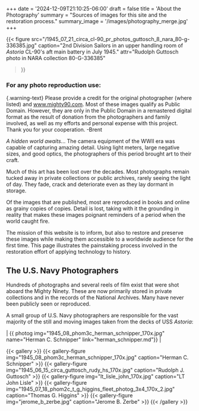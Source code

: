 +++
date = '2024-12-09T21:10:25-06:00'
draft = false
title = 'About the Photography'
summary = "Sources of images for this site and the restoration process."
summary_image = '/images/photography_merge.jpg'
+++

{{< figure src="/1945_07_21_circa_cl-90_pr_photos_guttosch_8_nara_80-g-336385.jpg" 
           caption="2nd Division Sailors in an upper handling room of *Astoria* CL-90's aft main battery in July 1945." 
           attr="Rudolph Guttosch photo in NARA collection 80-G-336385"
>}}

### For any photo reproduction use:
{.warning-text}
Please provide a credit for the original photographer (where listed) and www.mighty90.com. Most of these images qualify as Public Domain. However, they are only in the Public Domain in a remastered digital format as the result of donation from the photographers and family involved, as well as my efforts and personal expense with this project.
Thank you for your cooperation.
-Brent

*A hidden world awaits*... The camera equipment of the WWII era was capable of capturing amazing detail. Using light meters, large negative sizes, and good optics, the photographers of this period brought art to their craft.

Much of this art has been lost over the decades. Most photographs remain tucked away in private collections or public archives, rarely seeing the light of day. They fade, crack and deteriorate even as they lay dormant in storage.

Of the images that are published, most are reproduced in books and online as grainy copies of copies. Detail is lost, taking with it the grounding in reality that makes these images poignant reminders of a period when the world caught fire.

The mission of this website is to inform, but also to restore and preserve these images while making them accessible to a worldwide audience for the first time. This page illustrates the painstaking process involved in the restoration effort of applying technology to history.

## The U.S. Navy Photographers

Hundreds of photographs and several reels of film exist that were shot aboard the Mighty Ninety. These are now primarily stored in private collections and in the records of the National Archives.
Many have never been publicly seen or reproduced.

A small group of U.S. Navy photographers are responsible for the vast majority of the still and moving images taken from the decks of USS *Astoria*:

| {{ photog img="1945_08_phom3c_herman_schnipper_170x.jpg" name="Herman C. Schnipper" link="herman_schnipper.md"}} | 

{{< gallery >}}
  {{< gallery-figure img="1945_08_phom3c_herman_schnipper_170x.jpg" caption="Herman C. Schnipper" >}}
  {{< gallery-figure img="1945_06_15_circa_guttosch_rudy_hs_170x.jpg" caption="Rudolph J. Guttosch" >}}
  {{< gallery-figure img="lt_lisle_john_170x.jpg" caption="LT John Lisle" >}}
  {{< gallery-figure img="1945_07_18_phom2c_t_g_higgins_fleet_photog_3x4_170x_2.jpg" caption="Thomas G. Higgins" >}}
  {{< gallery-figure img="jerome_b_zerbe.jpg" caption="Jerome B. Zerbe" >}}
{{< /gallery >}}